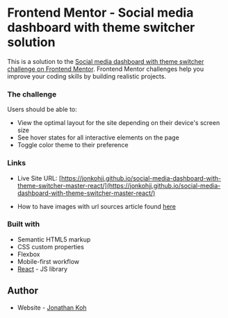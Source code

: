 # Frontend Mentor - Social media dashboard with theme switcher solution

This is a solution to the [Social media dashboard with theme switcher challenge on Frontend Mentor](https://www.frontendmentor.io/challenges/social-media-dashboard-with-theme-switcher-6oY8ozp_H). Frontend Mentor challenges help you improve your coding skills by building realistic projects. 

### The challenge

Users should be able to:

- View the optimal layout for the site depending on their device's screen size
- See hover states for all interactive elements on the page
- Toggle color theme to their preference

### Links

- Live Site URL: [https://jonkohjj.github.io/social-media-dashboard-with-theme-switcher-master-react/](https://jonkohjj.github.io/social-media-dashboard-with-theme-switcher-master-react/)

- How to have images with url sources article found [here](https://create-react-app.dev/docs/using-the-public-folder/)

### Built with

- Semantic HTML5 markup
- CSS custom properties
- Flexbox
- Mobile-first workflow
- [React](https://reactjs.org/) - JS library

## Author

- Website - [Jonathan Koh](https://jonathankoh.dev/)
